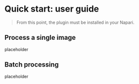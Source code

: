
# Quick start: user guide

> From this point, the plugin must be installed in your Napari.

## Process a single image

placeholder

## Batch processing

placeholder